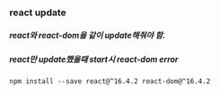 
### react update
##### react와 react-dom을 같이 update해줘야 함. 
##### react만 update했을때 start시 react-dom  error

```
npm install --save react@^16.4.2 react-dom@^16.4.2
```
